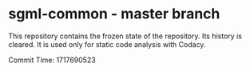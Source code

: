 # sgml-common - master branch

This repository contains the frozen state of the repository.
Its history is cleared. It is used only for static code
analysis with Codacy.

Commit Time: 1717690523